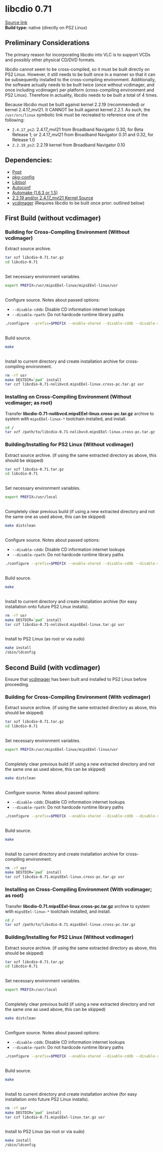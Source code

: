 # libcdio 0.71

[Source link](https://ftp.gnu.org/gnu/libcdio/libcdio-0.71.tar.gz)  
**Build type:** native (directly on PS2 Linux)

## Preliminary Considerations

The primary reason for incorporating libcdio into VLC is to support VCDs and possibly other physical CD/DVD formats.

libcdio cannot seem to be cross-compiled, so it must be built directly on PS2 Linux. However, it still needs to be built once in a manner so that it can be subsequently installed to the cross-compiling environment. Additionally, the software actually needs to be built twice (once without vcdimager, and once including vcdimager) per platform (cross-compiling environment and PS2 Linux). Therefore in actuality, libcdio needs to be built a total of 4 times.

Because libcdio must be built against kernel 2.2.19 (recommended) or kernel 2.4.17_mvl21. It CANNOT be built against kernel 2.2.1. As such, the ```/usr/src/linux``` symbolic link must be recreated to reference one of the following:
* ```2.4.17_ps2```: 2.4.17_mvl21 from Broadband Navigator 0.30, for Beta Release 1; or 2.4.17_mvl21 from Broadband Navigator 0.31 and 0.32, for Release 1.0
* ```2.2.19_ps2```: 2.2.19 kernel from Broadband Navigator 0.10

## Dependencies:

* [Popt](../../../Popt)
* [pkg-config](../../../pkg-config)
* [Libtool](../../../Libtool)
* [Autoconf](../../../Autoconf)
* [Automake (1.6.3 or 1.5)](../../../Automake)
* [2.2.19 and/or 2.4.17_mvl21 Kernel Source](../../../Kernel&#32;Source)
* [vcdimager](../vcdimager) (Requires libcdio to be built once prior: outlined below)

## First Build (without vcdimager)

### Building for Cross-Compiling Environment (Without vcdimager)

Extract source archive.
```bash
tar xzf libcdio-0.71.tar.gz
cd libcdio-0.71
```

&nbsp;  
Set necessary environment variables.
```bash
export PREFIX=/usr/mipsEEel-linux/mipsEEel-linux/usr
```

&nbsp;  
Configure source. Notes about passed options:
* ```--disable-cddb```: Disable CD information internet lookups
* ```--disable-rpath```: Do not hardcode runtime library paths
```bash
./configure --prefix=$PREFIX --enable-shared --disable-cddb --disable-rpath
```

&nbsp;  
Build source.
```bash
make
```

&nbsp;  
Install to current directory and create installation archive for cross-compiling environment.
```bash
rm -rf usr
make DESTDIR=`pwd` install
tar czf libcdio-0.71-nolibvcd.mipsEEel-linux.cross-pc.tar.gz usr
```

### Installing on Cross-Compiling Environment (Without vcdimager; as root)

Transfer **libcdio-0.71-nolibvcd.mipsEEel-linux.cross-pc.tar.gz** archive to system with ```mipsEEel-linux-*``` toolchain installed, and install.
```bash
cd /
tar xzf /path/to/libcdio-0.71-nolibvcd.mipsEEel-linux.cross-pc.tar.gz
```

### Building/Installing for PS2 Linux (Without vcdimager)

Extract source archive. (if using the same extracted directory as above, this should be skipped)
```bash
tar xzf libcdio-0.71.tar.gz
cd libcdio-0.71
```

&nbsp;  
Set necessary environment variables.
```bash
export PREFIX=/usr/local
```

&nbsp;  
Completely clear previous build (if using a new extracted directory and not the same one as used above, this can be skipped)
```bash
make distclean
```

&nbsp;  
Configure source. Notes about passed options:
* ```--disable-cddb```: Disable CD information internet lookups
* ```--disable-rpath```: Do not hardcode runtime library paths
```bash
./configure --prefix=$PREFIX --enable-shared --disable-cddb --disable-rpath
```

&nbsp;  
Build source.
```bash
make
```

&nbsp;  
Install to current directory and create installation archive (for easy installation onto future PS2 Linux installs).
```bash
rm -rf usr
make DESTDIR=`pwd` install
tar czf libcdio-0.71-nolibvcd.mipsEEel-linux.tar.gz usr
```

&nbsp;  
Install to PS2 Linux (as root or via sudo)
```bash
make install
/sbin/ldconfig
```

## Second Build (with vcdimager)

Ensure that [vcdimager](../vcdimager) has been built and installed to PS2 Linux before proceeding.

### Building for Cross-Compiling Environment (With vcdimager)

Extract source archive. (if using the same extracted directory as above, this should be skipped)
```bash
tar xzf libcdio-0.71.tar.gz
cd libcdio-0.71
```

&nbsp;  
Set necessary environment variables.
```bash
export PREFIX=/usr/mipsEEel-linux/mipsEEel-linux/usr
```

&nbsp;  
Completely clear previous build (if using a new extracted directory and not the same one as used above, this can be skipped)
```bash
make distclean
```

&nbsp;  
Configure source. Notes about passed options:
* ```--disable-cddb```: Disable CD information internet lookups
* ```--disable-rpath```: Do not hardcode runtime library paths
```bash
./configure --prefix=$PREFIX --enable-shared --disable-cddb --disable-rpath
```

&nbsp;  
Build source.
```bash
make
```

&nbsp;  
Install to current directory and create installation archive for cross-compiling environment.
```bash
rm -rf usr
make DESTDIR=`pwd` install
tar czf libcdio-0.71.mipsEEel-linux.cross-pc.tar.gz usr
```

### Installing on Cross-Compiling Environment (With vcdimager; as root)

Transfer **libcdio-0.71.mipsEEel-linux.cross-pc.tar.gz** archive to system with ```mipsEEel-linux-*``` toolchain installed, and install.
```bash
cd /
tar xzf /path/to/libcdio-0.71.mipsEEel-linux.cross-pc.tar.gz
```

### Building/Installing for PS2 Linux (Without vcdimager)

Extract source archive. (if using the same extracted directory as above, this should be skipped)
```bash
tar xzf libcdio-0.71.tar.gz
cd libcdio-0.71
```

&nbsp;  
Set necessary environment variables.
```bash
export PREFIX=/usr/local
```

&nbsp;  
Completely clear previous build (if using a new extracted directory and not the same one as used above, this can be skipped)
```bash
make distclean
```

&nbsp;  
Configure source. Notes about passed options:
* ```--disable-cddb```: Disable CD information internet lookups
* ```--disable-rpath```: Do not hardcode runtime library paths
```bash
./configure --prefix=$PREFIX --enable-shared --disable-cddb --disable-rpath
```

&nbsp;  
Build source.
```bash
make
```

&nbsp;  
Install to current directory and create installation archive (for easy installation onto future PS2 Linux installs).
```bash
rm -rf usr
make DESTDIR=`pwd` install
tar czf libcdio-0.71.mipsEEel-linux.tar.gz usr
```

&nbsp;  
Install to PS2 Linux (as root or via sudo)
```bash
make install
/sbin/ldconfig
```

